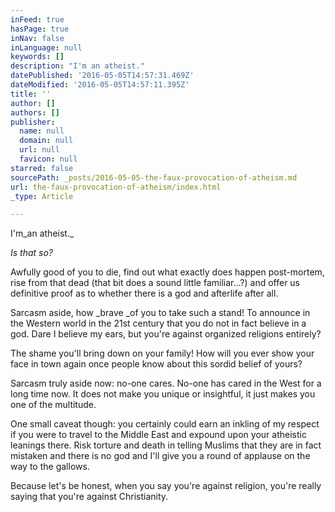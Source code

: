 ```yaml
---
inFeed: true
hasPage: true
inNav: false
inLanguage: null
keywords: []
description: "I'm an atheist."
datePublished: '2016-05-05T14:57:31.469Z'
dateModified: '2016-05-05T14:57:11.395Z'
title: ''
author: []
authors: []
publisher:
  name: null
  domain: null
  url: null
  favicon: null
starred: false
sourcePath: _posts/2016-05-05-the-faux-provocation-of-atheism.md
url: the-faux-provocation-of-atheism/index.html
_type: Article

---
```

I'm_an atheist._

_Is that so?_

Awfully good of you to die, find out what exactly does happen post-mortem, rise from that dead (that bit does a sound little familiar...?) and offer us definitive proof as to whether there is a god and afterlife after all.

Sarcasm aside, how _brave _of you to take such a stand! To announce in the Western world in the 21st century that you do not in fact believe in a god. Dare I believe my ears, but you're against organized religions entirely?

The shame you'll bring down on your family! How will you ever show your face in town again once people know about this sordid belief of yours?

Sarcasm truly aside now: no-one cares. No-one has cared in the West for a long time now. It does not make you unique or insightful, it just makes you one of the multitude.

One small caveat though: you certainly could earn an inkling of my respect if you were to travel to the Middle East and expound upon your atheistic leanings there. Risk torture and death in telling Muslims that they are in fact mistaken and there is no god and I'll give you a round of applause on the way to the gallows.

Because let's be honest, when you say you're against religion, you're really saying that you're against Christianity.